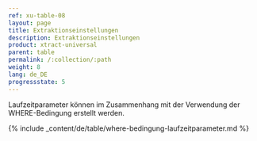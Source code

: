 ```yaml
---
ref: xu-table-08
layout: page
title: Extraktionseinstellungen
description: Extraktionseinstellungen
product: xtract-universal
parent: table
permalink: /:collection/:path
weight: 8
lang: de_DE
progressstate: 5
---
```


Laufzeitparameter können im Zusammenhang mit der Verwendung der WHERE-Bedingung erstellt werden.

{% include _content/de/table/where-bedingung-laufzeitparameter.md %}